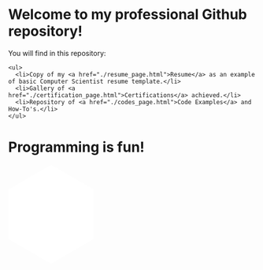 <div class="content1">
  <div class="content1-container">
    <h1> Welcome to my professional Github repository! </h1>
    <p>You will find in this repository:</p>

    <ul>
      <li>Copy of my <a href="./resume_page.html">Resume</a> as an example of basic Computer Scientist resume template.</li>
      <li>Gallery of <a href="./certification_page.html">Certifications</a> achieved.</li>
      <li>Repository of <a href="./codes_page.html">Code Examples</a> and How-To's.</li>
    </ul>
  </div>
</div>
<div class="content2">
  <div class="content2-conatiner">
    <h1>Programming is fun!</h1>
  </div>
</div>
<div class="content3">
  <div class="content3-container">
    <svg version="1.1" xmlns="http://www.w3.org/2000/svg" width="174" height="200" viewbox="0 0 173.20508075688772 200" style="filter: drop-shadow(rgba(255, 255, 255, 0.5) 0px 0px 10px);"><path fill="#fff" d="M86.60254037844386 0L173.20508075688772 50L173.20508075688772 150L86.60254037844386 200L0 150L0 50Z"></path></svg>
  </div>
</div>
